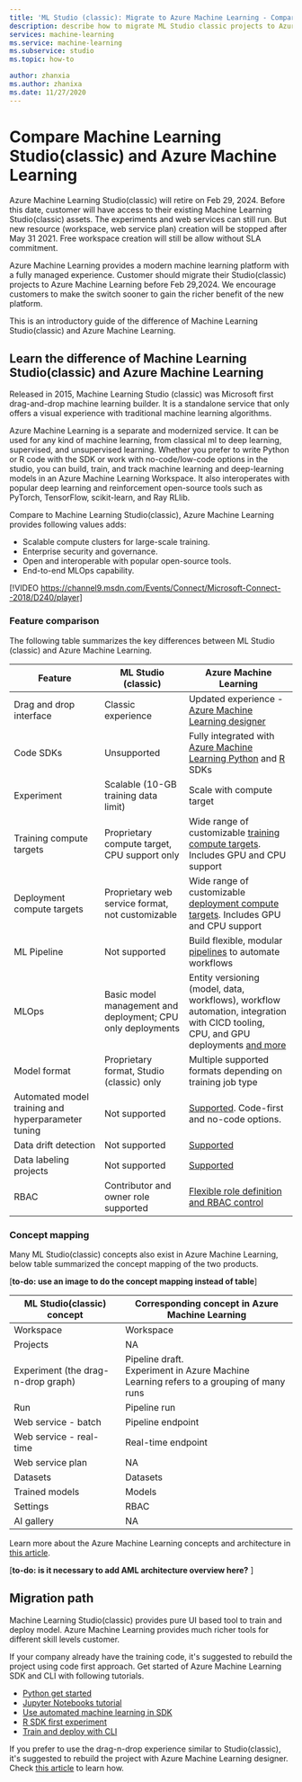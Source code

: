 ```yaml
---
title: 'ML Studio (classic): Migrate to Azure Machine Learning - Compare to AML'
description: describe how to migrate ML Studio classic projects to Azure Machine Learning
services: machine-learning
ms.service: machine-learning
ms.subservice: studio
ms.topic: how-to

author: zhanxia
ms.author: zhanixa
ms.date: 11/27/2020
---
```


# Compare Machine Learning Studio(classic) and Azure Machine Learning 

Azure Machine Learning Studio(classic) will retire on Feb 29, 2024. Before this date, customer will have access to their existing Machine Learning Studio(classic) assets. The experiments and web services can still run. But new resource (workspace, web service plan) creation will be stopped after May 31 2021. Free workspace creation will still be allow without SLA commitment.

Azure Machine Learning provides a modern machine learning platform with a fully managed experience. Customer should migrate their Studio(classic) projects to Azure Machine Learning before Feb 29,2024. We encourage customers to make the switch sooner to gain the richer benefit of the new platform.


This is an introductory guide of the difference of Machine Learning Studio(classic) and Azure Machine Learning.  


## Learn the difference of Machine Learning Studio(classic) and Azure Machine Learning

Released in 2015, Machine Learning Studio (classic) was Microsoft first drag-and-drop machine learning builder. It is a standalone service that only offers a visual experience with traditional machine learning algorithms. 

Azure Machine Learning is a separate and modernized service. It can be used for any kind of machine learning, from classical ml to deep learning, supervised, and unsupervised learning. Whether you prefer to write Python or R code with the SDK or work with no-code/low-code options in the studio, you can build, train, and track machine learning and deep-learning models in an Azure Machine Learning Workspace. It also interoperates with popular deep learning and reinforcement open-source tools such as PyTorch, TensorFlow, scikit-learn, and Ray RLlib.

Compare to Machine Learning Studio(classic), Azure Machine Learning provides following values adds:

- Scalable compute clusters for large-scale training.
- Enterprise security and governance.
- Open and interoperable with popular open-source tools.
- End-to-end MLOps capability.
 
[!VIDEO https://channel9.msdn.com/Events/Connect/Microsoft-Connect--2018/D240/player]

### Feature comparison

The following table summarizes the key differences between ML Studio (classic) and Azure Machine Learning.

| Feature | ML Studio (classic) | Azure Machine Learning |
|---| --- | --- |
| Drag and drop interface | Classic experience | Updated experience - [Azure Machine Learning designer](../concept-designer.md)| 
| Code SDKs | Unsupported | Fully integrated with [Azure Machine Learning Python](/python/api/overview/azure/ml/) and [R](../tutorial-1st-r-experiment.md) SDKs |
| Experiment | Scalable (10-GB training data limit) | Scale with compute target |
| Training compute targets | Proprietary compute target, CPU support only | Wide range of customizable [training compute targets](../concept-compute-target.md#train). Includes GPU and CPU support | 
| Deployment compute targets | Proprietary web service format, not customizable | Wide range of customizable [deployment compute targets](../concept-compute-target.md#deploy). Includes GPU and CPU support |
| ML Pipeline | Not supported | Build flexible, modular [pipelines](../concept-ml-pipelines.md) to automate workflows |
| MLOps | Basic model management and deployment; CPU only deployments | Entity versioning (model, data, workflows), workflow automation, integration with CICD tooling, CPU, and GPU deployments [and more](../concept-model-management-and-deployment.md) |
| Model format | Proprietary format, Studio (classic) only | Multiple supported formats depending on training job type |
| Automated model training and hyperparameter tuning |  Not supported | [Supported](../concept-automated-ml.md). Code-first and no-code options. | 
| Data drift detection | Not supported | [Supported](../how-to-monitor-datasets.md) |
| Data labeling projects | Not supported | [Supported](../how-to-create-labeling-projects.md) |
|RBAC|Contributor and owner role supported|[Flexible role definition and RBAC control](../how-to-assign-roles.md)|



### Concept mapping

Many ML Studio(classic) concepts also exist in Azure Machine Learning, below table summarized the concept mapping of the two products.

[**to-do: use an image to do the concept mapping instead of table**]

|ML Studio(classic) concept|Corresponding concept in Azure Machine Learning|
|---| --- |
|Workspace|Workspace|
|Projects|NA|
|Experiment (the drag-n-drop graph)|Pipeline draft. <br/>           Experiment in Azure Machine Learning refers to a grouping of many runs|
|Run|Pipeline run|
|Web service - batch|Pipeline endpoint|
|Web service - real-time|Real-time endpoint|
|Web service plan|NA|
|Datasets|Datasets|
|Trained models|Models|
|Settings|RBAC|
|AI gallery|NA|

Learn more about the Azure Machine Learning concepts and architecture in [this article](../concept-azure-machine-learning-architecture.md). 


[**to-do: is it necessary to add AML architecture overview here?** ]


## Migration path

Machine Learning Studio(classic) provides pure UI based tool to train and deploy model. Azure Machine Learning provides much richer tools for different skill levels customer. 

If your company already have the training code, it's suggested to rebuild the project using code first approach. Get started of Azure Machine Learning SDK and CLI with following tutorials.

- [Python get started](../tutorial-1st-experiment-sdk-setup-local.md)
- [Jupyter Notebooks tutorial](https://docs.microsoft.com/en-us/azure/machine-learning/tutorial-1st-experiment-sdk-setup.md)
- [Use automated machine learning in SDK](../tutorial-auto-train-models.md)
- [R SDK first experiment](../tutorial-1st-r-experiment.md)
- [Train and deploy with CLI](../tutorial-train-deploy-model-cli.md)

If you prefer to use the drag-n-drop experience similar to Studio(classic), it's suggested to rebuild the project with Azure Machine Learning designer. Check [this article](./migrate-to-designer.md) to learn how.
